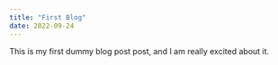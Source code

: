 ```yaml
---
title: "First Blog"
date: 2022-09-24
---
```


This is my first dummy blog post post, and I am really excited about it.
